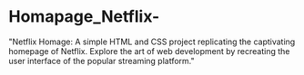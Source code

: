 # Homapage_Netflix-
"Netflix Homage: A simple HTML and CSS project replicating the captivating homepage of Netflix. Explore the art of web development by recreating the user interface of the popular streaming platform."
